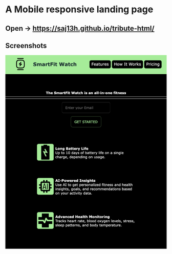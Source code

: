 
# A Mobile responsive landing page




## Open -> https://saj13h.github.io/tribute-html/
## Screenshots

![App Screenshot](demo.png)

